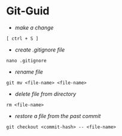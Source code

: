 # Git-Guid
* _make a change_
```
[ ctrl + S ]
```
* _create .gitignore file_
```
nano .gitignore
```
* _rename file_
```
git mv <file-name> <file-name>
```
* _delete file from directory_
```
rm <file-name>
```
* _restore a file from the past commit_
```
git checkout <commit-hash> -- <file-name>
```
